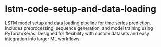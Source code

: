 # lstm-code-setup-and-data-loading
LSTM model setup and data loading pipeline for time series prediction. Includes preprocessing, sequence generation, and model training using PyTorch/Keras. Designed for flexibility with custom datasets and easy integration into larger ML workflows.
